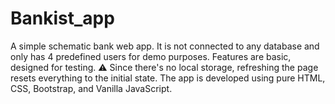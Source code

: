 # Bankist_app
A simple schematic bank web app. It is not connected to any database and only has 4 predefined users for demo purposes. Features are basic, designed for testing. ⚠️ Since there's no local storage, refreshing the page resets everything to the initial state. The app is developed using pure HTML, CSS, Bootstrap, and Vanilla JavaScript.
